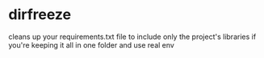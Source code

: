 # dirfreeze
cleans up your requirements.txt file to include only the project's libraries if you're keeping it all in one folder and use real env
